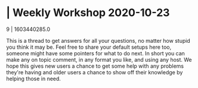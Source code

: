 # | Weekly Workshop 2020-10-23

9 | 1603440285.0

This is a thread to get answers for all your questions, no matter how stupid you think it may be. Feel free to share your default setups here too, someone might have some pointers for what to do next. In short you can make any on topic comment, in any format you like, and using any host. We hope this gives new users a chance to get some help with any problems they're having and older users a chance to show off their knowledge by helping those in need.